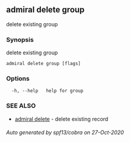 ## admiral delete group

delete existing group

### Synopsis

delete existing group

```
admiral delete group [flags]
```

### Options

```
  -h, --help   help for group
```

### SEE ALSO

* [admiral delete](admiral_delete.md)	 - delete existing record

###### Auto generated by spf13/cobra on 27-Oct-2020
